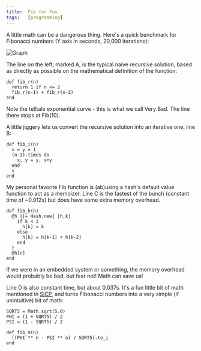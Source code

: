 ```yaml
---
title:  Fib for Fun
tags:   [programming]
---
```


A little math can be a dangerous thing.  Here's a quick benchmark for Fibonacci numbers (Y axis in seconds, 20,000 iterations):

![Graph](http://img.skitch.com/20090222-p4e42eew9gbknfis86pdms813f.png)

The line on the left, marked A, is the typical naive recursive solution, based as directly as possible on the mathematical definition of the function:

    def fib_r(n)
      return 1 if n <= 2
      fib_r(n-1) + fib_r(n-2)
    end

Note the telltale exponential curve - this is what we call Very Bad.  The line there stops at Fib(10).

A little jiggery lets us convert the recursive solution into an iterative one, line B:

    def fib_i(n)
      x = y = 1
      (n-1).times do
        x, y = y, x+y
      end
      x
    end

My personal favorite Fib function is (ab)using a hash's default value function to act as a memoizer.  Line C is the fastest of the bunch (constant time of ~0.012s) but does have some extra memory overhead.

    def fib_h(n)
      @h ||= Hash.new{ |h,k|
        if k < 2
          h[k] = k
        else
          h[k] = h[k-1] + h[k-2]
        end
      }
      @h[n]
    end

If we were in an embedded system or something, the memory overhead would probably be bad, but fear not!  Math can save us!

Line D is also constant time, but about 0.037s.  It's a fun little bit of math mentioned in [SICP][], and turns Fibonacci numbers into a very simple (if unintuitive) bit of math:

    SQRT5 = Math.sqrt(5.0)
    PHI = (1 + SQRT5) / 2
    PSI = (1 - SQRT5) / 2
    
    def fib_m(n)
      ((PHI ** n - PSI ** n) / SQRT5).to_i
    end

[SICP]: http://mitpress.mit.edu/sicp/
